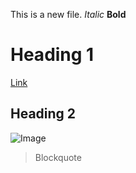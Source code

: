 This is a new file.
*Italic*
**Bold**
# Heading 1
[Link](https://ucsd.edu/)
## Heading 2
![Image](http://https://www.google.com.hk/maps/uv?pb=!1s0x80dc06c4414caf4f%3A0xefb6aafc89913ea7!3m1!7e115!4shttps%3A%2F%2Flh5.googleusercontent.com%2Fp%2FAF1QipPQABkY4HdguEqt_2Vrm4BxYAByxR2p7HxYSUx7%3Dw330-h220-k-no!5zdWNzZCAtIEdvb2dsZSDmkJzntKI!15sCgIgAQ&imagekey=!1e10!2sAF1QipPQABkY4HdguEqt_2Vrm4BxYAByxR2p7HxYSUx7&hl=zh-CN&sa=X&ved=2ahUKEwixxsyZkIP3AhUrpVYBHcRWDGEQoip6BAhgEAM#/a.png)
> Blockquote
